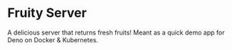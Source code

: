 # Fruity Server

A delicious server that returns fresh fruits! Meant as a quick demo app for Deno
on Docker & Kubernetes.